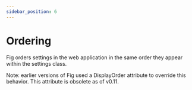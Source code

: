 ```yaml
---
sidebar_position: 6
---
```


# Ordering

Fig orders settings in the web application in the same order they appear within the settings class.

Note: earlier versions of Fig used a DisplayOrder attribute to override this behavior. This attribute is obsolete as of v0.11.
